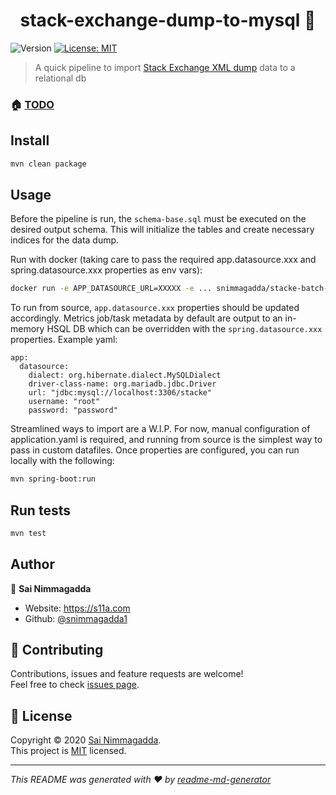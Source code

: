<h1 align="center">stack-exchange-dump-to-mysql 👋</h1>
<p>
  <img alt="Version" src="https://img.shields.io/badge/version-0.0.1-blue.svg?cacheSeconds=2592000" />
  <a href="LICENSE.md" target="_blank">
    <img alt="License: MIT" src="https://img.shields.io/badge/License-MIT-yellow.svg" />
  </a>
</p>

> A quick pipeline to import [Stack Exchange XML dump](https://archive.org/details/stackexchange) data to a relational db

### 🏠 [TODO](https://s11a.com)

## Install

```sh
mvn clean package
```

## Usage

Before the pipeline is run, the `schema-base.sql` must be executed on the desired output schema. This will initialize
the tables and create necessary indices for the data dump.

Run with docker (taking care to pass the required app.datasource.xxx and spring.datasource.xxx properties as env vars):

```sh
docker run -e APP_DATASOURCE_URL=XXXXX -e ... snimmagadda/stacke-batch-mysql:latest 
```

To run from source, `app.datasource.xxx` properties should be updated accordingly. Metrics job/task metadata by default
are output to an in-memory HSQL DB which can be overridden with the `spring.datasource.xxx` properties. Example yaml:

```
app:
  datasource:
    dialect: org.hibernate.dialect.MySQLDialect
    driver-class-name: org.mariadb.jdbc.Driver
    url: "jdbc:mysql://localhost:3306/stacke"
    username: "root"
    password: "password"
```

Streamlined ways to import are a W.I.P. For now, manual configuration of application.yaml is required, and running from
source is the simplest way to pass in custom datafiles. Once properties are configured, you can run locally with the
following:

```sh
mvn spring-boot:run
```

## Run tests

```sh
mvn test
```

## Author

👤 **Sai Nimmagadda**

* Website: https://s11a.com
* Github: [@snimmagadda1](https://github.com/snimmagadda1)

## 🤝 Contributing

Contributions, issues and feature requests are welcome!<br />Feel free to
check [issues page](https://github.com/snimmagadda1/stackexchange-dump-to-mysql/issues).

## 📝 License

Copyright © 2020 [Sai Nimmagadda](https://github.com/snimmagadda1).<br />
This project is [MIT](LICENSE.md) licensed.

***
_This README was generated with ❤️ by [readme-md-generator](https://github.com/kefranabg/readme-md-generator)_
